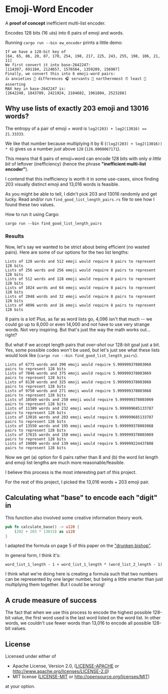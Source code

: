 # Emoji-Word Encoder

A **proof of concept** inefficient multi-list encoder.

Encodes 128 bits (16 `u8`s) into 6 pairs of emoji and words.

Running `cargo run --bin ew_encoder` prints a little demo:
```text
If we have a 128-bit key of 
[64, 65, 86, 20, 87, 170, 254, 198, 217, 225, 243, 255, 198, 106, 21, 11]
We first convert it into base-2642247:
[114397, 691184, 2124657, 1576564, 1359289, 156987]
Finally, we convert this into 6 emoji-word pairs:
👍 anxieties 🧢 differences 🎧 servants 🎲 northernmost ⏰ least 🎷 asserting
MAX key in base-2642247 is:
[2642240, 1843709, 2421924, 2104602, 1961804, 2523288]
```

## Why use lists of exactly 203 emoji and 13016 words?

The entropy of a pair of emoji + word is `log2(203) + log2(13016) == 21.33333`. 

We like that number because multiplying it by 6 (`(log2(203) + log2(13016)) * 6`) gives us a number _just_ above `128` (`128.0000067171`). 

This means that 6 pairs of emoji+word can encode 128 bits with only _a little bit_ of leftover (inefficiency) (hence the phrase **"inefficient multi-list encoder"**).

I contend that this inefficiency is worth it in some use-cases, since finding 203 visually distinct emoji and 13,016 words is feasible.

As you might be able to tell, I didn't pick 203 and 13016 randomly and get lucky. Read and/or run `find_good_list_length_pairs.rs` file to see how I found these two values.

How to run it using Cargo:
```shell
cargo run --bin find_good_list_length_pairs
```

### Results

Now, let's say we wanted to be strict about being efficient (no wasted pairs). Here are some of our options for the two list lengths:

```text
Lists of 128 words and 512 emoji would require 8 pairs to represent 128 bits
Lists of 256 words and 256 emoji would require 8 pairs to represent 128 bits
Lists of 512 words and 128 emoji would require 8 pairs to represent 128 bits
Lists of 1024 words and 64 emoji would require 8 pairs to represent 128 bits
Lists of 2048 words and 32 emoji would require 8 pairs to represent 128 bits
Lists of 4096 words and 16 emoji would require 8 pairs to represent 128 bits
```

8 pairs is a lot! Plus, as far as word lists go, 4,096 isn't that much -- we could go up to 8,000 or even 14,000 and not have to use very strange words. Not very inspiring. But that's just the way the math works out... right? 

But what if we accept length pairs that _over-shot_ our 128-bit goal just a bit. Yes, some possible codes won't be used, but let's just see what these lists would look like (`cargo run --bin find_good_list_length_pairs`). 

```text
Lists of 6775 words and 390 emoji would require 5.999999378003068 pairs to represent 128 bits
Lists of 7046 words and 375 emoji would require 5.999999378003069 pairs to represent 128 bits
Lists of 8130 words and 325 emoji would require 5.999999378003068 pairs to represent 128 bits
Lists of 9750 words and 271 emoji would require 5.999999378003068 pairs to represent 128 bits
Lists of 10569 words and 250 emoji would require 5.999999378003069 pairs to represent 128 bits
Lists of 11389 words and 232 emoji would require 5.999999685133787 pairs to represent 128 bits
Lists of 13016 words and 203 emoji would require 5.999999685133787 pairs to represent 128 bits
Lists of 13550 words and 195 emoji would require 5.999999378003068 pairs to represent 128 bits
Lists of 17615 words and 150 emoji would require 5.999999378003069 pairs to represent 128 bits
Lists of 19009 words and 139 emoji would require 5.999999224437808 pairs to represent 128 bits
```

Now we get (a) option for 6 pairs rather than 8 and (b) the word list length and emoji list lengths are much more reasonable/feasible.

I believe this process is the most interesting part of this project.

For the rest of this project, I picked the 13,016 words + 203 emoji pair.

## Calculating what "base" to encode each "digit" in 
This function also involved some creative information theory work.

```rust
pub fn calculate_base() -> u128 {
    (202 + 203 * 13015) as u128
}
```
I adapted the formula on page 5 of this paper on the ["drunken bishop"](http://dirk-loss.de/sshvis/drunken_bishop.pdf). 

In general form, I think it's:
```
word_list_1_length - 1 + word_list_1_length * (word_list_2_length - 1) 
```

I think what we're doing here is creating a formula such that two numbers can be represented by one larger number, but being a little smarter than just multiplying them together. But I could be wrong!

## A crude measure of success
The fact that when we use this process to encode the highest possible 128-bit value, the first word used is the last word listed on the word list. In other words, we couldn't use fewer words than 13,016 to encode all possible 128-bit values.

## License

Licensed under either of

 * Apache License, Version 2.0, ([LICENSE-APACHE](LICENSE-APACHE) or http://www.apache.org/licenses/LICENSE-2.0)
 * MIT license ([LICENSE-MIT](LICENSE-MIT) or http://opensource.org/licenses/MIT)

at your option.
